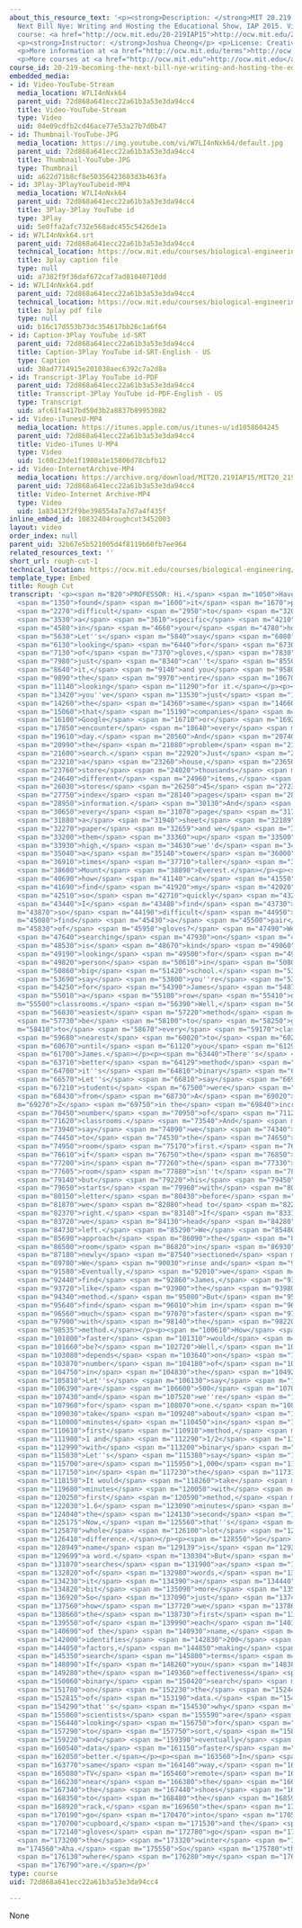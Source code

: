 ```yaml
---
about_this_resource_text: '<p><strong>Description: </strong>MIT 20.219 Becoming the
  Next Bill Nye: Writing and Hosting the Educational Show, IAP 2015. View the complete
  course: <a href="http://ocw.mit.edu/20-219IAP15">http://ocw.mit.edu/20-219IAP15</a>.</p>
  <p><strong>Instructor: </strong>Joshua Cheong</p> <p>License: Creative Commons BY-NC-SA</p>
  <p>More information at <a href="http://ocw.mit.edu/terms">http://ocw.mit.edu/terms</a></p>
  <p>More courses at <a href="http://ocw.mit.edu">http://ocw.mit.edu</a></p>'
course_id: 20-219-becoming-the-next-bill-nye-writing-and-hosting-the-educational-show-january-iap-2015
embedded_media:
- id: Video-YouTube-Stream
  media_location: W7LI4nNxk64
  parent_uid: 72d868a641ecc22a61b3a53e3da94cc4
  title: Video-YouTube-Stream
  type: Video
  uid: 04e09cdfb2cd46ace77e53a27b7d0b47
- id: Thumbnail-YouTube-JPG
  media_location: https://img.youtube.com/vi/W7LI4nNxk64/default.jpg
  parent_uid: 72d868a641ecc22a61b3a53e3da94cc4
  title: Thumbnail-YouTube-JPG
  type: Thumbnail
  uid: a622d71b8cf8e50356423603d3b463fa
- id: 3Play-3PlayYouTubeid-MP4
  media_location: W7LI4nNxk64
  parent_uid: 72d868a641ecc22a61b3a53e3da94cc4
  title: 3Play-3Play YouTube id
  type: 3Play
  uid: 5e0ffa2afc732e568adc455c5426de1a
- id: W7LI4nNxk64.srt
  parent_uid: 72d868a641ecc22a61b3a53e3da94cc4
  technical_location: https://ocw.mit.edu/courses/biological-engineering/20-219-becoming-the-next-bill-nye-writing-and-hosting-the-educational-show-january-iap-2015/student-projects/joshua-cheongs-project/rough-cut-1/W7LI4nNxk64.srt
  title: 3play caption file
  type: null
  uid: a7382f9f36daf672caf7ad81040710dd
- id: W7LI4nNxk64.pdf
  parent_uid: 72d868a641ecc22a61b3a53e3da94cc4
  technical_location: https://ocw.mit.edu/courses/biological-engineering/20-219-becoming-the-next-bill-nye-writing-and-hosting-the-educational-show-january-iap-2015/student-projects/joshua-cheongs-project/rough-cut-1/W7LI4nNxk64.pdf
  title: 3play pdf file
  type: null
  uid: b16c17d553b73dc354617bb26c1a6f64
- id: Caption-3Play YouTube id-SRT
  parent_uid: 72d868a641ecc22a61b3a53e3da94cc4
  title: Caption-3Play YouTube id-SRT-English - US
  type: Caption
  uid: 30ad7714915e201038aec6392c7a2d8a
- id: Transcript-3Play YouTube id-PDF
  parent_uid: 72d868a641ecc22a61b3a53e3da94cc4
  title: Transcript-3Play YouTube id-PDF-English - US
  type: Transcript
  uid: afc61fa417bd50d3b2a8837b89953082
- id: Video-iTunesU-MP4
  media_location: https://itunes.apple.com/us/itunes-u/id1058604245
  parent_uid: 72d868a641ecc22a61b3a53e3da94cc4
  title: Video-iTunes U-MP4
  type: Video
  uid: 1c08c23de1f1980a1e15806d78cbfb12
- id: Video-InternetArchive-MP4
  media_location: https://archive.org/download/MIT20.219IAP15/MIT20_219IAP15_JC_D11_Rough_Cut_360p.mp4
  parent_uid: 72d868a641ecc22a61b3a53e3da94cc4
  title: Video-Internet Archive-MP4
  type: Video
  uid: 1a83413f2f9be398554a7a7d7a4f435f
inline_embed_id: 10832404roughcut3452003
layout: video
order_index: null
parent_uid: 32b67e5b521005d4f8119b60fb7ee964
related_resources_text: ''
short_url: rough-cut-1
technical_location: https://ocw.mit.edu/courses/biological-engineering/20-219-becoming-the-next-bill-nye-writing-and-hosting-the-educational-show-january-iap-2015/student-projects/joshua-cheongs-project/rough-cut-1
template_type: Embed
title: Rough Cut
transcript: '<p><span m="820">PROFESSOR: Hi.</span> <span m="1050">Have you</span>
  <span m="1350">found</span> <span m="1600">it</span> <span m="1670">particularly</span>
  <span m="2270">difficult</span> <span m="2950">to</span> <span m="3200">find</span>
  <span m="3530">a</span> <span m="3610">specific</span> <span m="4210">item</span>
  <span m="4580">in</span> <span m="4660">your</span> <span m="4780">house?</span>
  <span m="5630">Let''s</span> <span m="5840">say</span> <span m="6080">you''re</span>
  <span m="6130">looking</span> <span m="6440">for</span> <span m="6730">a pair</span>
  <span m="7130">of</span> <span m="7370">gloves,</span> <span m="7830">but you</span>
  <span m="7980">just</span> <span m="8340">can''t</span> <span m="8550">find</span>
  <span m="8640">it,</span> <span m="9140">and you</span> <span m="9580">spend</span>
  <span m="9890">the</span> <span m="9970">entire</span> <span m="10670">afternoon</span>
  <span m="11140">looking</span> <span m="11290">for it.</span></p><p><span m="12660">Well,</span>
  <span m="13420">you''ve</span> <span m="13530">just</span> <span m="13770">encountered</span>
  <span m="14260">the</span> <span m="14360">same</span> <span m="14660">problem</span>
  <span m="15060">that</span> <span m="15190">companies</span> <span m="15720">like</span>
  <span m="16100">Google</span> <span m="16710">or</span> <span m="16920">Microsoft</span>
  <span m="17850">encounter</span> <span m="18640">every</span> <span m="19110">single</span>
  <span m="19610">day.</span> <span m="20560">And</span> <span m="20740">that''s</span>
  <span m="20990">the</span> <span m="21080">problem</span> <span m="21510">of</span>
  <span m="21600">search.</span> <span m="22920">Just</span> <span m="23080">like</span>
  <span m="23210">a</span> <span m="23260">house,</span> <span m="23650">where you</span>
  <span m="23760">store</span> <span m="24020">thousands</span> <span m="24550">of</span>
  <span m="24640">different</span> <span m="24960">items,</span> <span m="25760">Google</span>
  <span m="26030">stores</span> <span m="26250">45</span> <span m="27230">billion</span>
  <span m="27750">index</span> <span m="28140">pages</span> <span m="28760">of</span>
  <span m="28950">information.</span> <span m="30130">And</span> <span m="30390">if</span>
  <span m="30650">every</span> <span m="31070">page</span> <span m="31720">was</span>
  <span m="31880">a</span> <span m="31940">sheet</span> <span m="32189">of</span>
  <span m="32270">paper</span> <span m="32659">and we</span> <span m="32960">stacked</span>
  <span m="33200">them</span> <span m="33360">up</span> <span m="33500">real</span>
  <span m="33930">high,</span> <span m="34630">we''d</span> <span m="34740">create</span>
  <span m="35040">a</span> <span m="35140">tower</span> <span m="36000">600</span>
  <span m="36910">times</span> <span m="37710">taller</span> <span m="38400">than</span>
  <span m="38600">Mount</span> <span m="38890">Everest.</span></p><p><span m="40322">Well,</span>
  <span m="40690">how</span> <span m="41140">can</span> <span m="41550">Google</span>
  <span m="41690">find</span> <span m="41920">my</span> <span m="42020">results</span>
  <span m="42510">so</span> <span m="42710">quickly</span> <span m="43270">when</span>
  <span m="43440">I</span> <span m="43480">find</span> <span m="43730">it</span> <span
  m="43870">so</span> <span m="44190">difficult</span> <span m="44950">to</span> <span
  m="45080">find</span> <span m="45430">a</span> <span m="45500">pair</span> <span
  m="45830">of</span> <span m="45950">gloves?</span> <span m="47490">Well,</span>
  <span m="47640">searching</span> <span m="47930">on</span> <span m="48240">Google</span>
  <span m="48530">is</span> <span m="48670">kind</span> <span m="49060">of like</span>
  <span m="49190">looking</span> <span m="49500">for</span> <span m="49740">a</span>
  <span m="49820">person</span> <span m="50610">in</span> <span m="50800">a</span>
  <span m="50860">big</span> <span m="51420">school.</span> <span m="53480">Let''s</span>
  <span m="53690">say</span> <span m="53800">you''re</span> <span m="53940">looking</span>
  <span m="54250">for</span> <span m="54390">James</span> <span m="54870">in</span>
  <span m="55010">a</span> <span m="55180">row</span> <span m="55410">of</span> <span
  m="55500">classrooms.</span> <span m="56390">Well,</span> <span m="56640">the</span>
  <span m="56830">easiest</span> <span m="57220">method</span> <span m="57540">would</span>
  <span m="57730">be</span> <span m="58100">to</span> <span m="58250">go</span> <span
  m="58410">to</span> <span m="58670">every</span> <span m="59170">classroom</span>
  <span m="59680">nearest</span> <span m="60020">to</span> <span m="60230">you</span>
  <span m="60670">until</span> <span m="61120">you</span> <span m="61290">find</span>
  <span m="61700">James.</span></p><p><span m="63440">There''s</span> <span m="63630">a</span>
  <span m="63710">better</span> <span m="64129">method</span> <span m="64510">when</span>
  <span m="64700">it''s</span> <span m="64810">binary</span> <span m="65360">search.</span>
  <span m="66570">Let''s</span> <span m="66810">say</span> <span m="66950">the</span>
  <span m="67210">students</span> <span m="67500">were</span> <span m="67770">arranged</span>
  <span m="68430">from</span> <span m="68730">A</span> <span m="69020">to</span> <span
  m="69270">Z</span> <span m="69750">in the</span> <span m="69840">increasing</span>
  <span m="70450">number</span> <span m="70950">of</span> <span m="71120">the</span>
  <span m="71620">classrooms.</span> <span m="73540">And</span> <span m="73680">let''s</span>
  <span m="73940">say</span> <span m="74090">we</span> <span m="74340">head</span>
  <span m="74450">to</span> <span m="74530">the</span> <span m="74650">middle</span>
  <span m="74950">room</span> <span m="75170">first.</span> <span m="76300">And</span>
  <span m="76610">if</span> <span m="76750">the</span> <span m="76850">person</span>
  <span m="77200">in</span> <span m="77260">the</span> <span m="77330">middle</span>
  <span m="77605">room</span> <span m="77880">isn''t</span> <span m="78160">James,</span>
  <span m="79140">but</span> <span m="79220">his</span> <span m="79450">name</span>
  <span m="79650">starts</span> <span m="79960">with</span> <span m="80080">the</span>
  <span m="80150">letter</span> <span m="80430">before</span> <span m="81150">J,</span>
  <span m="81870">we</span> <span m="82080">head to</span> <span m="82210">the</span>
  <span m="82370">right.</span> <span m="83140">If</span> <span m="83310">not,</span>
  <span m="83720">we</span> <span m="84130">head</span> <span m="84280">to the</span>
  <span m="84730">left.</span> <span m="85290">We</span> <span m="85480">then</span>
  <span m="85690">approach</span> <span m="86090">the</span> <span m="86180">middle</span>
  <span m="86500">room</span> <span m="86820">in</span> <span m="86930">the</span>
  <span m="87180">newly</span> <span m="87540">sectioned</span> <span m="88140">area.</span>
  <span m="89700">We</span> <span m="90030">rinse and</span> <span m="90370">repeat.</span>
  <span m="91580">Eventually,</span> <span m="92010">we</span> <span m="92160">will</span>
  <span m="92440">find</span> <span m="92860">James,</span> <span m="93360">just</span>
  <span m="93720">like</span> <span m="93900">the</span> <span m="93980">first</span>
  <span m="94340">method.</span> <span m="95080">But</span> <span m="95450">we</span>
  <span m="95640">find</span> <span m="96010">him in</span> <span m="96285">a</span>
  <span m="96560">much</span> <span m="97070">faster</span> <span m="97400">way</span>
  <span m="97900">with</span> <span m="98140">the</span> <span m="98220">second</span>
  <span m="98535">method.</span></p><p><span m="100610">How</span> <span m="100760">much</span>
  <span m="101000">faster</span> <span m="101310">would</span> <span m="101480">that</span>
  <span m="101660">be?</span> <span m="102720">Well,</span> <span m="102920">that</span>
  <span m="103080">depends</span> <span m="103640">on</span> <span m="103780">the</span>
  <span m="103870">number</span> <span m="104180">of</span> <span m="104310">students</span>
  <span m="104750">in</span> <span m="104830">the</span> <span m="104920">school.</span>
  <span m="105810">Let''s</span> <span m="106130">say</span> <span m="106300">there</span>
  <span m="106390">are</span> <span m="106600">500</span> <span m="107050">students,</span>
  <span m="107430">and</span> <span m="107520">we''re</span> <span m="107630">looking</span>
  <span m="107960">for</span> <span m="108070">one.</span> <span m="108950">It will</span>
  <span m="109030">take</span> <span m="109240">about</span> <span m="109770">80</span>
  <span m="110000">minutes</span> <span m="110450">in</span> <span m="110520">the</span>
  <span m="110610">first</span> <span m="110910">method,</span> <span m="111600">but</span>
  <span m="111980">1 and</span> <span m="112290">1/2</span> <span m="112610">minutes</span>
  <span m="112990">with</span> <span m="113200">binary</span> <span m="113630">search.</span>
  <span m="115030">Let''s</span> <span m="115380">say</span> <span m="115510">there</span>
  <span m="115700">are</span> <span m="115950">1,000</span> <span m="116670">students</span>
  <span m="117150">in</span> <span m="117230">the</span> <span m="117310">school.</span>
  <span m="118150">It would</span> <span m="118260">take</span> <span m="118733">160</span>
  <span m="119680">minutes</span> <span m="120050">with</span> <span m="120160">the</span>
  <span m="120250">first</span> <span m="120590">method,</span> <span m="121510">but</span>
  <span m="122030">1.6</span> <span m="123090">minutes</span> <span m="123840">with</span>
  <span m="124040">the</span> <span m="124130">second</span> <span m="124590">method.</span>
  <span m="125175">Now,</span> <span m="125560">that''s</span> <span m="125820">a</span>
  <span m="125870">whole</span> <span m="126100">lot</span> <span m="126300">of</span>
  <span m="126410">difference.</span></p><p><span m="128550">So</span> <span m="128740">a</span>
  <span m="128949">name</span> <span m="129139">is</span> <span m="129370">just</span>
  <span m="129699">a word.</span> <span m="130304">But</span> <span m="130690">Google</span>
  <span m="131070">searches</span> <span m="131900">a</span> <span m="132040">combination</span>
  <span m="132820">of</span> <span m="132980">words,</span> <span m="133870">making</span>
  <span m="134230">it</span> <span m="134390">a</span> <span m="134440">little</span>
  <span m="134820">bit</span> <span m="135090">more</span> <span m="135340">complicated.</span>
  <span m="136920">So</span> <span m="137090">just</span> <span m="137420">like</span>
  <span m="137560">how</span> <span m="137720">we</span> <span m="137860">identified</span>
  <span m="138660">the</span> <span m="138730">first</span> <span m="139190">letter</span>
  <span m="139550">of</span> <span m="139990">each</span> <span m="140170">alphabet</span>
  <span m="140690">of the</span> <span m="140930">name,</span> <span m="141710">Google</span>
  <span m="142000">identifies</span> <span m="142830">200</span> <span m="143630">unique</span>
  <span m="144050">factors,</span> <span m="144850">making</span> <span m="145230">your</span>
  <span m="145350">search</span> <span m="145800">terms</span> <span m="146400">faster.</span>
  <span m="148090">If</span> <span m="148260">you</span> <span m="148380">recall,</span>
  <span m="149280">the</span> <span m="149360">effectiveness</span> <span m="149980">of</span>
  <span m="150060">binary</span> <span m="150420">search</span> <span m="150730">depends</span>
  <span m="151780">on</span> <span m="152230">the</span> <span m="152440">prearrangement</span>
  <span m="152815">of</span> <span m="153190">data.</span> <span m="154150">And</span>
  <span m="154290">that''s</span> <span m="154530">why</span> <span m="154710">computer</span>
  <span m="155060">scientists</span> <span m="155590">are</span> <span m="155970">actively</span>
  <span m="156440">looking</span> <span m="156750">for</span> <span m="156880">ways</span>
  <span m="157290">to</span> <span m="157750">sort,</span> <span m="158650">manage,</span>
  <span m="159220">and</span> <span m="159390">eventually</span> <span m="159870">retrieve</span>
  <span m="160540">data</span> <span m="161150">faster</span> <span m="161810">and</span>
  <span m="162050">better.</span></p><p><span m="163560">In</span> <span m="163680">the</span>
  <span m="163770">same</span> <span m="164140">way,</span> <span m="164920">the</span>
  <span m="165080">TV</span> <span m="165460">remote</span> <span m="165820">goes</span>
  <span m="166230">near</span> <span m="166380">the</span> <span m="166530">TV,</span>
  <span m="167340">the</span> <span m="167440">shoes</span> <span m="168190">go</span>
  <span m="168350">to</span> <span m="168480">the</span> <span m="168590">shoe</span>
  <span m="168920">rack,</span> <span m="169650">the</span> <span m="170050">coats</span>
  <span m="170190">go</span> <span m="170470">into</span> <span m="170570">the</span>
  <span m="170700">cupboard,</span> <span m="171530">and the</span> <span m="171810">winter</span>
  <span m="172140">gloves</span> <span m="172780">go</span> <span m="173070">into</span>
  <span m="173200">the</span> <span m="173320">winter</span> <span m="173800">jacket.</span></p><p><span
  m="174560">Aha.</span> <span m="175550">So</span> <span m="175780">that''s</span>
  <span m="176130">where</span> <span m="176280">my</span> <span m="176420">gloves</span>
  <span m="176790">are.</span></p>'
type: course
uid: 72d868a641ecc22a61b3a53e3da94cc4

---
```

None